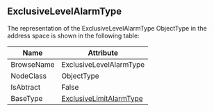 <!-- objecttype -->
## ExclusiveLevelAlarmType
The representation of the ExclusiveLevelAlarmType ObjectType in the address space is shown in the following table:  

|Name|Attribute|
|---|---|
|BrowseName|ExclusiveLevelAlarmType|
|NodeClass|ObjectType|
|IsAbtract|False|
|BaseType|[ExclusiveLimitAlarmType](../../../Part9/ObjectTypes/ExclusiveLimitAlarmType/readme.md)|

